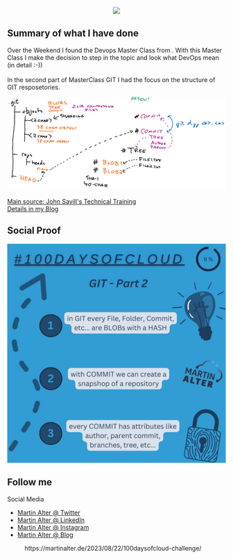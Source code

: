 <p align="center">
  <img src="https://martinalterhome.files.wordpress.com/2020/12/cropped-logo-martin-alter-rgb.jpg">
</p>

<h2>Summary of what I have done</h2>
Over the Weekend I found the Devops Master Class from . With this Master Class I make the decision to step in the topic and look what DevOps mean (in detail :-))
<br /><br />
In the second part of MasterClass GIT I had the focus on the structure of GIT resposetories.

<p align="center">
  <img src="https://raw.githubusercontent.com/MartinAlter/100DaysOfCloud/main/Journey/pictures/Day9%20-%20GIT.png">
</p>

<a href="https://www.youtube.com/@NTFAQGuy">Main source:  John Savill's Technical Training</a><br/>
<a href="https://martinalter.de/?p=607">Details in my Blog</a>

<h2>Social Proof</h2>
<p align="center">
  <img src="https://raw.githubusercontent.com/MartinAlter/100DaysOfCloud/main/Journey/pictures/100DaysOfCloud%20-%20Day%209.jpg">
</p>

<h2>Follow me</h2>
Social Media
<ul>
  <li><a href="https://twitter.com/altermartin">Martin Alter @ Twitter</a></li>
  <li><a href="https://www.linkedin.com/in/martin-alter">Martin Alter @ LinkedIn</a></li>
  <li><a href="https://instagram.com/martinalter.de">Martin Alter @ Instagram</a></li>
  <li><a href="https://martinalter.de">Martin Alter @ Blog</a></li>
</ul>

<!-- wp:embed {"url":"https://martinalter.de/2023/08/22/100daysofcloud-challenge/","type":"wp-embed","providerNameSlug":"martin-alter"} -->
<figure class="wp-block-embed is-type-wp-embed is-provider-martin-alter wp-block-embed-martin-alter"><div class="wp-block-embed__wrapper">
https://martinalter.de/2023/08/22/100daysofcloud-challenge/
</div></figure>
<!-- /wp:embed -->